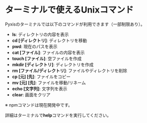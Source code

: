 # ターミナルで使えるUnixコマンド

Pyxisのターミナルでは以下のコマンドが利用できます（一部制限あり）。

- **ls**: ディレクトリの内容を表示
- **cd [ディレクトリ]**: ディレクトリを移動
- **pwd**: 現在のパスを表示
- **cat [ファイル]**: ファイルの内容を表示
- **touch [ファイル]**: 空ファイルを作成
- **mkdir [ディレクトリ]**: ディレクトリを作成
- **rm [ファイル/ディレクトリ]**: ファイルやディレクトリを削除
- **cp [元] [先]**: ファイルをコピー
- **mv [元] [先]**: ファイルを移動/リネーム
- **echo [文字列]**: 文字列を表示
- **clear**: 画面をクリア

※ npmコマンドは現在開発中です。

詳細はターミナルで**help**コマンドを実行してください。
